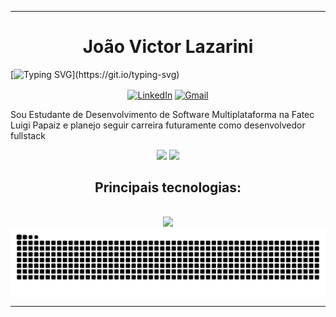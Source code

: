  ---
<h1 align=center> João Victor Lazarini</h1>

[![Typing SVG](https://readme-typing-svg.demolab.com?font=Google+Sans+Code&weight=500&size=26&letterSpacing=0.2rem&duration=3000&pause=1000&color=2F80ED&center=true&vCenter=true&width=750&lines=Bem+vindo+ao+meu+perfil!;Aproveite+a+estadia!)](https://git.io/typing-svg)

<p align=center>
<a href="https://www.linkedin.com/in/joão-victor-lazarini-32ba61350"><img align="center" alt="LinkedIn" src="https://img.shields.io/badge/LinkedIn-0077B5?style=for-the-badge&logo=linkedin&logoColor=white"></a>
<a href="mailto:joljolionn@gmail.com"><img align="center" alt="Gmail" src="https://img.shields.io/badge/Gmail-333333?style=for-the-badge&logo=gmail&logoColor=red"></a>
</p>

<p>Sou Estudante de Desenvolvimento de Software Multiplataforma na Fatec Luigi Papaiz e planejo seguir carreira futuramente como desenvolvedor fullstack</p>

<div align="center" >  
  <img height="164px" src="https://github-readme-stats.vercel.app/api?username=Joljolionn&show_icons=true&count_private=true&hide_border=true&icon_color=003eff&text_color=ffffff&bg_color=242938" /> 
  <img  src="https://github-readme-stats.vercel.app/api/top-langs/?username=Joljolionn&hide_border=true&&text_color=ffffff&bg_color=242938" />
</div>

<h2 align="center">Principais tecnologias:</h2>
</br>
<div align="center">
  <img src="https://skillicons.dev/icons?i=html,css,js,ts,nodejs,express,react,vue,php,laravel,java,spring,mysql,postgres,python,c,linux,bash,docker,maven,git,github,vscode,neovim,&perline=8" />
</div>

<picture align="center">
  <source media="(prefers-color-scheme: dark)" srcset="https://raw.githubusercontent.com/Joljolionn/Joljolionn/output/github-contribution-grid-snake-dark.svg">
  <source media="(prefers-color-scheme: light)" srcset="https://raw.githubusercontent.com/Joljolionn/Joljolionn/output/github-contribution-grid-snake-dark.svg">
  <img align="center" alt="github contribution grid snake animation" src="https://raw.githubusercontent.com/Joljolionn/Joljolionn/output/github-contribution-grid-snake.svg">
</picture>


  ---
